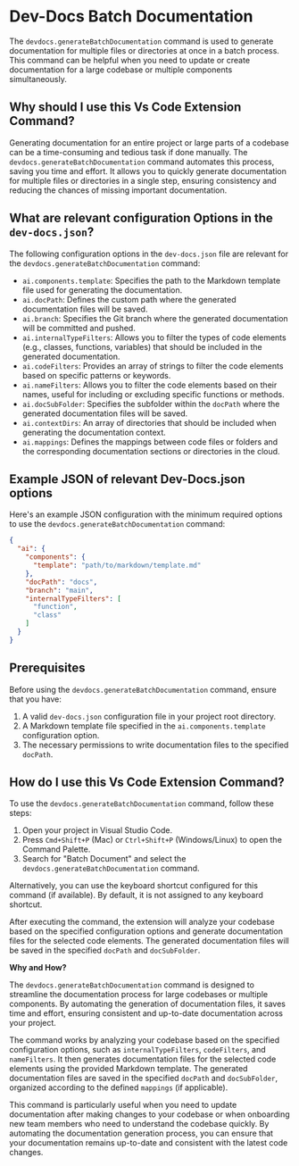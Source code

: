 # Dev-Docs Batch Documentation

The `devdocs.generateBatchDocumentation` command is used to generate documentation for multiple files or directories at once in a batch process. This command can be helpful when you need to update or create documentation for a large codebase or multiple components simultaneously.

## Why should I use this Vs Code Extension Command?

Generating documentation for an entire project or large parts of a codebase can be a time-consuming and tedious task if done manually. The `devdocs.generateBatchDocumentation` command automates this process, saving you time and effort. It allows you to quickly generate documentation for multiple files or directories in a single step, ensuring consistency and reducing the chances of missing important documentation.

## What are relevant configuration Options in the `dev-docs.json`?

The following configuration options in the `dev-docs.json` file are relevant for the `devdocs.generateBatchDocumentation` command:

- `ai.components.template`: Specifies the path to the Markdown template file used for generating the documentation.
- `ai.docPath`: Defines the custom path where the generated documentation files will be saved.
- `ai.branch`: Specifies the Git branch where the generated documentation will be committed and pushed.
- `ai.internalTypeFilters`: Allows you to filter the types of code elements (e.g., classes, functions, variables) that should be included in the generated documentation.
- `ai.codeFilters`: Provides an array of strings to filter the code elements based on specific patterns or keywords.
- `ai.nameFilters`: Allows you to filter the code elements based on their names, useful for including or excluding specific functions or methods.
- `ai.docSubFolder`: Specifies the subfolder within the `docPath` where the generated documentation files will be saved.
- `ai.contextDirs`: An array of directories that should be included when generating the documentation context.
- `ai.mappings`: Defines the mappings between code files or folders and the corresponding documentation sections or directories in the cloud.

## Example JSON of relevant Dev-Docs.json options

Here's an example JSON configuration with the minimum required options to use the `devdocs.generateBatchDocumentation` command:

```json
{
  "ai": {
    "components": {
      "template": "path/to/markdown/template.md"
    },
    "docPath": "docs",
    "branch": "main",
    "internalTypeFilters": [
      "function",
      "class"
    ]
  }
}
```

## Prerequisites

Before using the `devdocs.generateBatchDocumentation` command, ensure that you have:

1. A valid `dev-docs.json` configuration file in your project root directory.
2. A Markdown template file specified in the `ai.components.template` configuration option.
3. The necessary permissions to write documentation files to the specified `docPath`.

## How do I use this Vs Code Extension Command?

To use the `devdocs.generateBatchDocumentation` command, follow these steps:

1. Open your project in Visual Studio Code.
2. Press `Cmd+Shift+P` (Mac) or `Ctrl+Shift+P` (Windows/Linux) to open the Command Palette.
3. Search for "Batch Document" and select the `devdocs.generateBatchDocumentation` command.

Alternatively, you can use the keyboard shortcut configured for this command (if available). By default, it is not assigned to any keyboard shortcut.

After executing the command, the extension will analyze your codebase based on the specified configuration options and generate documentation files for the selected code elements. The generated documentation files will be saved in the specified `docPath` and `docSubFolder`.

**Why and How?**

The `devdocs.generateBatchDocumentation` command is designed to streamline the documentation process for large codebases or multiple components. By automating the generation of documentation files, it saves time and effort, ensuring consistent and up-to-date documentation across your project.

The command works by analyzing your codebase based on the specified configuration options, such as `internalTypeFilters`, `codeFilters`, and `nameFilters`. It then generates documentation files for the selected code elements using the provided Markdown template. The generated documentation files are saved in the specified `docPath` and `docSubFolder`, organized according to the defined `mappings` (if applicable).

This command is particularly useful when you need to update documentation after making changes to your codebase or when onboarding new team members who need to understand the codebase quickly. By automating the documentation generation process, you can ensure that your documentation remains up-to-date and consistent with the latest code changes.
  
  